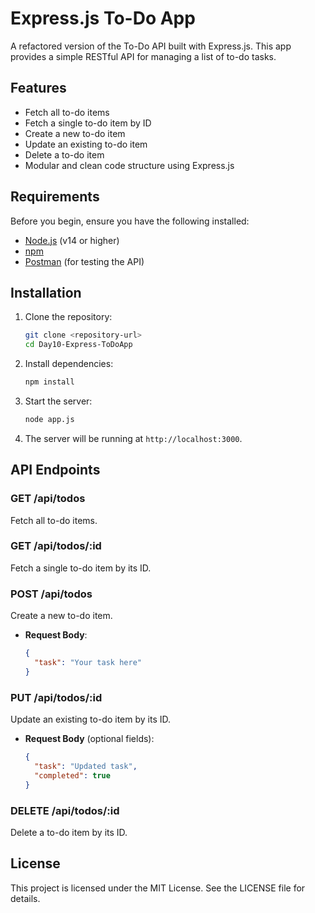 
# Express.js To-Do App

A refactored version of the To-Do API built with Express.js. This app provides a simple RESTful API for managing a list of to-do tasks.

## Features

- Fetch all to-do items
- Fetch a single to-do item by ID
- Create a new to-do item
- Update an existing to-do item
- Delete a to-do item
- Modular and clean code structure using Express.js

## Requirements

Before you begin, ensure you have the following installed:

- [Node.js](https://nodejs.org) (v14 or higher)
- [npm](https://www.npmjs.com/)
- [Postman](https://www.postman.com/) (for testing the API)

## Installation

1. Clone the repository:
   ```bash
   git clone <repository-url>
   cd Day10-Express-ToDoApp
   ```

2. Install dependencies:
   ```bash
   npm install
   ```

3. Start the server:
   ```bash
   node app.js
   ```

4. The server will be running at `http://localhost:3000`.

## API Endpoints

### GET /api/todos
Fetch all to-do items.

### GET /api/todos/:id
Fetch a single to-do item by its ID.

### POST /api/todos
Create a new to-do item.
- **Request Body**:
  ```json
  {
    "task": "Your task here"
  }
  ```

### PUT /api/todos/:id
Update an existing to-do item by its ID.
- **Request Body** (optional fields):
  ```json
  {
    "task": "Updated task",
    "completed": true
  }
  ```

### DELETE /api/todos/:id
Delete a to-do item by its ID.

## License

This project is licensed under the MIT License. See the LICENSE file for details.
